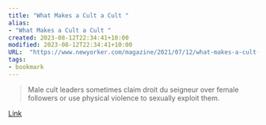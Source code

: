 ```yaml
---
title: "What Makes a Cult a Cult "
alias:
- "What Makes a Cult a Cult "
created: 2023-08-12T22:34:41+10:00
modified: 2023-08-12T22:34:41+10:00
URL:  "https://www.newyorker.com/magazine/2021/07/12/what-makes-a-cult-a-cult"
tags:
- bookmark
---
```


> Male cult leaders sometimes claim droit du seigneur over female followers or use physical violence to sexually exploit them.

[Link](https://www.newyorker.com/magazine/2021/07/12/what-makes-a-cult-a-cult)

